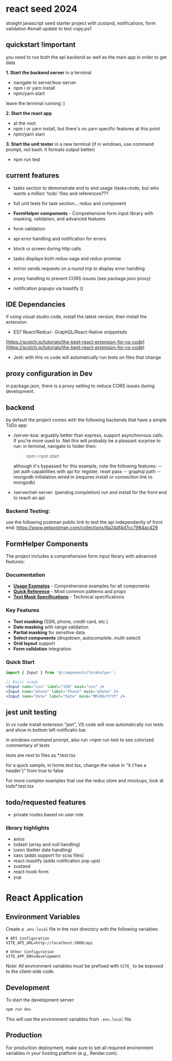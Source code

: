 # react seed 2024
straight javascript seed starter project with zustand, notifications, form validation
#small update to test copy.ps1
## quickstart !important  

you need to run both the api backend as well as the main app in order to get data

**1. Start the backend server**
in a terminal

- navigate to server/koa-server
- npm i  or yarn install
- npm/yarn start

leave the terminal running :) 

**2. Start the react app**
- at the root:
- npm i   or yarn install, but there's no yarn specific features at this point
- npm/yarn start

**3. Start the unit tester**
in a new terminal (if in windows, use command prompt, not bash. it formats output better)
- npm run test


## current features
- tasks section to demonstrate end to end usage (tasks=todo, but who wants a million 'todo' files and references???
- full unit tests for task section... redux and component
- **FormHelper components** - Comprehensive form input library with masking, validation, and advanced features
- form validation 

- api error handling and notification for errors

- block ui screen during http calls

- tasks displays both redux-saga and redux-promise

- mirror sends requests on a round trip to display error handling

- proxy handling to prevent CORS issues (see package.json proxy)

- notification popups via toastify ()


## IDE Dependancies
 

if using visual studio code, install the latest version, then install the extension: 
 
- ES7 React/Redux/-  GraphQL/React-Native snippetsds

[https://scotch.io/tutorials/the-best-react-extension-for-vs-code](https://scotch.io/tutorials/the-best-react-extension-for-vs-code)

- Jest: with this vs code will automatically run tests on files that change

 ## proxy configuration in Dev


in package.json, there is a proxy setting to reduce CORS issues during development. 


## backend


by default the project comes with the following backends that have a simple ToDo app:

 
- /server-koa: arguably better than express, support asynchronous calls. If you're more used to .Net this will probably be a pleasant surprise
    to run: in terminal, navigate to folder then:
    > npm i
    > npm start

    although it's bypassed for this example, note the following features:
    -- jwt auth capabilities with api for register, reset pass
    -- graphql path
    -- mongodb initialation wired in (requires install or connection link to mongodb)

- /server/net-server: (pending completion) run and install for the front end to reach an api 

### Backend Testing: 
 use the following postman public link to test the api independantly of front end:
 https://www.getpostman.com/collections/6a24df4d7cc7984ac429
  

## FormHelper Components

The project includes a comprehensive form input library with advanced features:

### Documentation
- **[Usage Examples](src/components/formhelper/USAGE_EXAMPLES.md)** - Comprehensive examples for all components
- **[Quick Reference](src/components/formhelper/QUICK_REFERENCE.md)** - Most common patterns and props
- **[Text Mask Specifications](src/components/formhelper/text-mask-specifications.md)** - Technical specifications

### Key Features
- **Text masking** (SSN, phone, credit card, etc.)
- **Date masking** with range validation
- **Partial masking** for sensitive data
- **Select components** (dropdown, autocomplete, multi-select)
- **Grid layout** support
- **Form validation** integration

### Quick Start
```jsx
import { Input } from '@/components/formhelper';

// Basic usage
<Input name="ssn" label="SSN" mask="ssn" />
<Input name="phone" label="Phone" mask="phone" />
<Input name="date" label="Date" mask="MM/DD/YYYY" />
```

## jest unit testing

In vs code install extension "jest", VS code will now automatically run tests and show in bottom left notificatin bar.

in windows command prompt, also run >npm run test to see colorized commentary of tests

tests are next to files as *.test.tsx

for a quick sample, in home.test.tsx, change the value in "it ('has a header')" from true to false

For more complex examples that use the redux store and mockups, look at todo*.test.tsx

## todo/requested features
- private routes based on user role

### library highlights

- axios
- lodash (array and null handling)
- luxon (better date handling)
- sass (adds support for scss files)
- react-toastify (adds notification pop ups)
- zustand
- react-hook-form
- yup 

# React Application

## Environment Variables

Create a `.env.local` file in the root directory with the following variables:

```env
# API Configuration
VITE_API_URL=http://localhost:5000/api

# Other Configuration
VITE_APP_ENV=development
```

Note: All environment variables must be prefixed with `VITE_` to be exposed to the client-side code.

## Development

To start the development server:

```bash
npm run dev
```

This will use the environment variables from `.env.local` file.

## Production

For production deployment, make sure to set all required environment variables in your hosting platform (e.g., Render.com).
